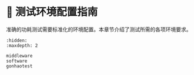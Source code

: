 # 🧪 测试环境配置指南

准确的功耗测试需要标准化的环境配置。本章节介绍了测试所需的各项环境要求。

```{toctree}
:hidden:
:maxdepth: 2

middleware
software
gonhaotest
```
